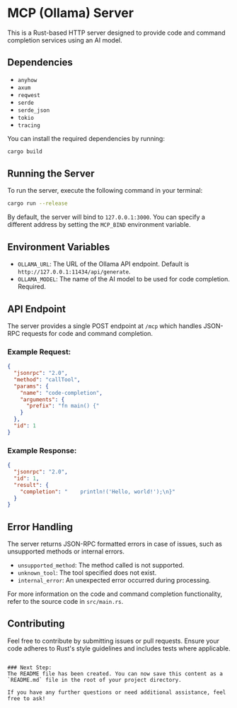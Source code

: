 # MCP (Ollama) Server

This is a Rust-based HTTP server designed to provide code and command completion services using an AI model.

## Dependencies

- `anyhow`
- `axum`
- `reqwest`
- `serde`
- `serde_json`
- `tokio`
- `tracing`

You can install the required dependencies by running:

```sh
cargo build
```

## Running the Server

To run the server, execute the following command in your terminal:

```sh
cargo run --release
```

By default, the server will bind to `127.0.0.1:3000`. You can specify a different address by setting the `MCP_BIND` environment variable.

## Environment Variables

- `OLLAMA_URL`: The URL of the Ollama API endpoint. Default is `http://127.0.0.1:11434/api/generate`.
- `OLLAMA_MODEL`: The name of the AI model to be used for code completion. Required.

## API Endpoint

The server provides a single POST endpoint at `/mcp` which handles JSON-RPC requests for code and command completion.

### Example Request:

```json
{
  "jsonrpc": "2.0",
  "method": "callTool",
  "params": {
    "name": "code-completion",
    "arguments": {
      "prefix": "fn main() {"
    }
  },
  "id": 1
}
```

### Example Response:

```json
{
  "jsonrpc": "2.0",
  "id": 1,
  "result": {
    "completion": "    println!('Hello, world!');\n}"
  }
}
```

## Error Handling

The server returns JSON-RPC formatted errors in case of issues, such as unsupported methods or internal errors.

- `unsupported_method`: The method called is not supported.
- `unknown_tool`: The tool specified does not exist.
- `internal_error`: An unexpected error occurred during processing.

For more information on the code and command completion functionality, refer to the source code in `src/main.rs`.

## Contributing

Feel free to contribute by submitting issues or pull requests. Ensure your code adheres to Rust's style guidelines and includes tests where applicable.

```

### Next Step:
The README file has been created. You can now save this content as a `README.md` file in the root of your project directory.

If you have any further questions or need additional assistance, feel free to ask!


```
